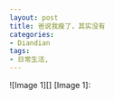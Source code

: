 ```yaml
---
layout: post
title: 爸说我瘦了，其实没有
categories:
- Diandian
tags:
- 日常生活, 
---
```

!\[Image 1\]\[\] \[Image 1\]: